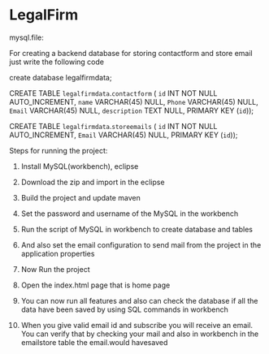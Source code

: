 # LegalFirm

mysql.file: 

For creating a backend database for storing contactform and store email just write the following code

create database legalfirmdata;


CREATE TABLE `legalfirmdata`.`contactform` (
  `id` INT NOT NULL AUTO_INCREMENT,
  `name` VARCHAR(45) NULL,
  `Phone` VARCHAR(45) NULL,
  `Email` VARCHAR(45) NULL,
  `description` TEXT NULL,
  PRIMARY KEY (`id`));



CREATE TABLE `legalfirmdata`.`storeemails` (
  `id` INT NOT NULL AUTO_INCREMENT,
  `Email` VARCHAR(45) NULL,
  PRIMARY KEY (`id`));


Steps for running the project: 

1. Install MySQL(workbench), eclipse 

2. Download the zip and import in the eclipse

3. Build the project and update maven 

4. Set the password and username of the MySQL in the workbench 

5. Run the script of MySQL in workbench to create database and tables 

6. And also set the email configuration to send mail from the project in the application properties

7. Now Run the project

8. Open the index.html page that is home page 

9. You can now run all features and also can check the database if all the data have been saved by using SQL commands in workbench

10. When you give valid email id and subscribe you will receive an email. You can verify that by checking your mail and also in workbench in the emailstore table the email.would havesaved


  
